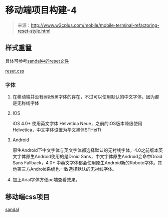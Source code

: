 # 移动端项目构建-4

> 来源：http://www.w3cplus.com/mobile/mobile-terminal-refactoring-reset-style.html

## 样式重置

具体可参考[sandal中的reset文件](https://github.com/marvin1023/sandal/blob/master/core/_reset.scss)

[reset.css](./code/reset.css)

### 字体

1. 在移动端并没有`微软雅黑`字体的存在，不过可以使用默认的中文字体，因为都是无称线字体
2. IOS

    iOS 4.0+ 使用英文字体 Helvetica Neue，之前的iOS版本降级使用 Helvetica，中文字体设置为华文黑体STHeiTi

3. Android

    原生Android下中文字体与英文字体都选择默认的无衬线字体，4.0之前版本英文字体原生Android使用的是Droid Sans，中文字体原生Android会命中Droid Sans Fallback，4.0+ 中英文字体都会使用原生Android新的Roboto字体。其他第三方Android系统也一致选择默认的无衬线字体。

4. 加上Arial字体方便pc端查看效果。

## 移动端css项目

[sandal](http://marvin1023.github.io/sandal/)
